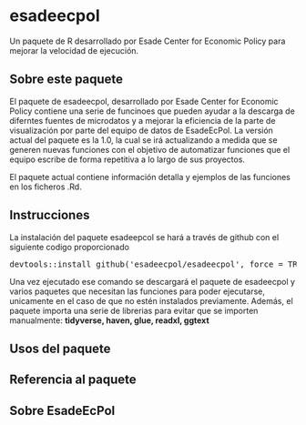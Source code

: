 # esadeecpol

Un paquete de R desarrollado por Esade Center for Economic Policy para mejorar la velocidad de ejecución.

## Sobre este paquete

El paquete de esadeecpol, desarrollado por Esade Center for Economic Policy contiene una serie de funcinoes que pueden ayudar a la descarga de diferntes fuentes de microdatos y a mejorar la eficiencia de la parte de visualización por parte del equipo de datos de EsadeEcPol. La versión actual del paquete es la 1.0, la cual se irá actualizando a medida que se generen nuevas funciones con el objetivo de automatizar funciones que el equipo escribe de forma repetitiva a lo largo de sus proyectos.

El paquete actual contiene información detalla y ejemplos de las funciones en los ficheros .Rd.

## Instrucciones

La instalación del paquete esadeepcol se hará a través de github con el siguiente codigo proporcionado

<pre>
devtools::install_github('esadeecpol/esadeecpol', force = TRUE)
</pre>

Una vez ejecutado ese comando se descargará el paquete de esadeecpol y varios paquetes que necesitan las funciones para poder ejecutarse, unicamente en el caso de que no estén instalados previamente. 
Además, el paquete importa una serie de librerias para evitar que se importen manualmente: **tidyverse, haven, glue, readxl, ggtext**

## Usos del paquete

## Referencia al paquete

## Sobre EsadeEcPol